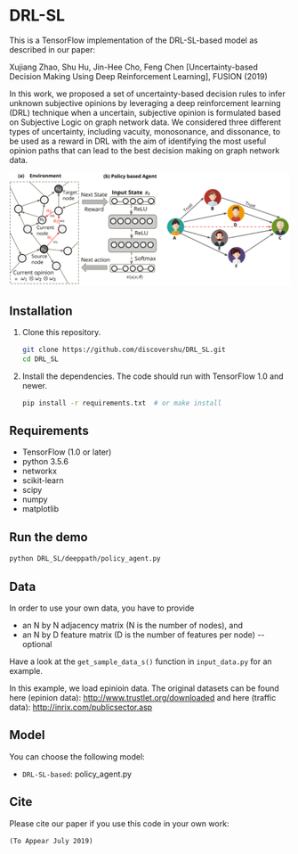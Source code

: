 # DRL-SL

This is a TensorFlow implementation of the DRL-SL-based model as described in our paper:
 
Xujiang Zhao, Shu Hu, Jin-Hee Cho, Feng Chen  [Uncertainty-based Decision Making Using Deep Reinforcement Learning], FUSION (2019)

In this work, we proposed a set of uncertainty-based decision
rules to infer unknown subjective opinions by leveraging
a deep reinforcement learning (DRL) technique when a uncertain,
subjective opinion is formulated based on Subjective
Logic on graph network data. We considered three different
types of uncertainty, including vacuity, monosonance, and
dissonance, to be used as a reward in DRL with the aim of
identifying the most useful opinion paths that can lead to the
best decision making on graph network data.

![DRL-SL](drl_frame.PNG)


## Installation

1. Clone this repository.
   ```sh
   git clone https://github.com/discovershu/DRL_SL.git
   cd DRL_SL
   ```

2. Install the dependencies. The code should run with TensorFlow 1.0 and newer.
   ```sh
   pip install -r requirements.txt  # or make install
   ```

## Requirements
* TensorFlow (1.0 or later)
* python 3.5.6
* networkx
* scikit-learn
* scipy
* numpy
* matplotlib

## Run the demo

```bash
python DRL_SL/deeppath/policy_agent.py
```

## Data

In order to use your own data, you have to provide 
* an N by N adjacency matrix (N is the number of nodes), and
* an N by D feature matrix (D is the number of features per node) -- optional

Have a look at the `get_sample_data_s()` function in `input_data.py` for an example.

In this example, we load epinioin data. The original datasets can be found here (epinion data): http://www.trustlet.org/downloaded and here (traffic data): http://inrix.com/publicsector.asp


## Model

You can choose the following model: 
* `DRL-SL-based`: policy_agent.py

## Cite

Please cite our paper if you use this code in your own work:

```
(To Appear July 2019)
```
